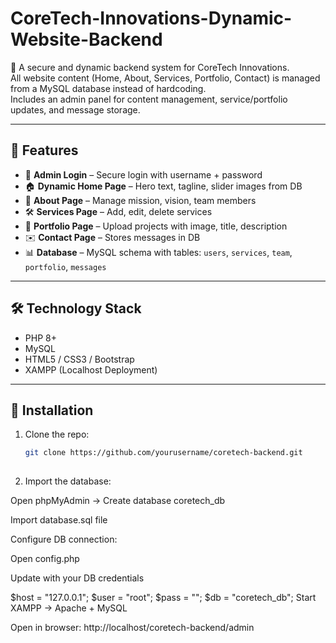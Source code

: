 # CoreTech-Innovations-Dynamic-Website-Backend 

🚀 A secure and dynamic backend system for CoreTech Innovations.  
All website content (Home, About, Services, Portfolio, Contact) is managed from a MySQL database instead of hardcoding.  
Includes an admin panel for content management, service/portfolio updates, and message storage.  

---

## 📌 Features
- 🔐 **Admin Login** – Secure login with username + password  
- 🏠 **Dynamic Home Page** – Hero text, tagline, slider images from DB  
- 👥 **About Page** – Manage mission, vision, team members  
- 🛠️ **Services Page** – Add, edit, delete services  
- 📂 **Portfolio Page** – Upload projects with image, title, description  
- ✉️ **Contact Page** – Stores messages in DB  
- 📊 **Database** – MySQL schema with tables: `users`, `services`, `team`, `portfolio`, `messages`

---

## 🛠️ Technology Stack
- PHP 8+  
- MySQL  
- HTML5 / CSS3 / Bootstrap  
- XAMPP (Localhost Deployment)

---

## 📂 Installation
1. Clone the repo:  
   ```bash
   git clone https://github.com/yourusername/coretech-backend.git
  
2. Import the database:

Open phpMyAdmin → Create database coretech_db

Import database.sql file

Configure DB connection:

Open config.php

Update with your DB credentials

$host = "127.0.0.1";
$user = "root";
$pass = "";
$db   = "coretech_db";
Start XAMPP → Apache + MySQL

Open in browser:
http://localhost/coretech-backend/admin
